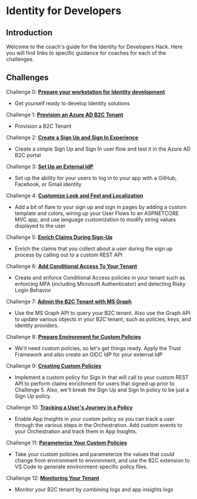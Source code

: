 # Identity for Developers

## Introduction

Welcome to the coach's guide for the Identity for Developers Hack. Here you will find links to specific guidance for coaches for each of the challenges.

## Challenges

Challenge 0: **[Prepare your workstation for Identity development](./00-pre-reqs.md)**

- Get yourself ready to develop Identity solutions

Challenge 1: **[Provision an Azure AD B2C Tenant](./01-provision-b2c.md)**

- Provision a B2C Tenant

Challenge 2: **[Create a Sign Up and Sign In Experience](./02-susi.md)**

- Create a simple Sign Up and Sign In user flow and test it in the Azure AD B2C portal

Challenge 3: **[Set Up an External IdP](./03-external-idp.md)**

- Set up the ability for your users to log in to your app with a GitHub, Facebook, or Gmail identity

Challenge 4: **[Customize Look and Feel and Localization](./04-l14n.md)**

- Add a bit of flare to your sign up and sign in pages by adding a custom template and colors, wiring up your User Flows to an ASPNETCORE MVC app, and use language customization to modify string values displayed to the user

Challenge 5: **[Enrich Claims During Sign-Up](./05-claims-enrichment.md)**

- Enrich the claims that you collect about a user during the sign up process by calling out to a custom REST API

Challenge 6: **[Add Conditional Access To Your Tenant](./06-conditional-access.md)**

- Create and enforce Conditional Access policies in your tenant such as enforcing MFA (including Microsoft Authenticator) and detecting Risky Login Behavior

Challenge 7: **[Admin the B2C Tenant with MS Graph](./07-admin-graph.md)**

- Use the MS Graph API to query your B2C tenant. Also use the Graph API to update various objects in your B2C tenant, such as policies, keys, and identity providers.

Challenge 8: **[Prepare Environment for Custom Policies](./08-prepare-ief.md)**

- We'll need custom policies, so let's get things ready. Apply the Trust Framework and also create an OIDC IdP for your external IdP

Challenge 9: **[Creating Custom Policies](./09-custom-policy.md)**

- Implement a custom policy for Sign In that will call to your custom REST API to perform claims enrichment for users that signed up prior to Challenge 5. Also, we'll break the Sign Up and Sign In policy to be just a Sign Up policy.

Challenge 10: **[Tracking a User's Journey in a Policy](./10-appinsights.md)**

- Enable App Insights in your custom policy so you can track a user through the various steps in the Orchestration. Add custom events to your Orchestration and track them in App Insights.

Challenge 11: **[Parameterize Your Custom Policies](./11-parameterize.md)**

- Take your custom policies and parameterize the values that could change from environment to environment, and use the B2C extension to VS Code to generate environment-specific policy files.

Challenge 12: **[Monitoring Your Tenant](./12-monitor.md)**

- Monitor your B2C tenant by combining logs and app insights logs